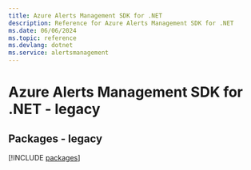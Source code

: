 ```yaml
---
title: Azure Alerts Management SDK for .NET
description: Reference for Azure Alerts Management SDK for .NET
ms.date: 06/06/2024
ms.topic: reference
ms.devlang: dotnet
ms.service: alertsmanagement
---
```

# Azure Alerts Management SDK for .NET - legacy
## Packages - legacy
[!INCLUDE [packages](alerts-management-index.md)]